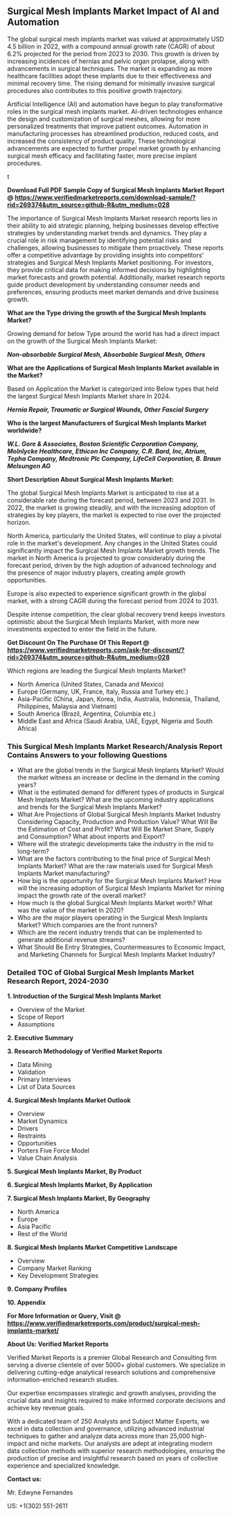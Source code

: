 <h2>Surgical Mesh Implants Market Impact of AI and Automation</h2><p>The global surgical mesh implants market was valued at approximately USD 4.5 billion in 2022, with a compound annual growth rate (CAGR) of about 6.2% projected for the period from 2023 to 2030. This growth is driven by increasing incidences of hernias and pelvic organ prolapse, along with advancements in surgical techniques. The market is expanding as more healthcare facilities adopt these implants due to their effectiveness and minimal recovery time. The rising demand for minimally invasive surgical procedures also contributes to this positive growth trajectory.</p><p>Artificial Intelligence (AI) and automation have begun to play transformative roles in the surgical mesh implants market. AI-driven technologies enhance the design and customization of surgical meshes, allowing for more personalized treatments that improve patient outcomes. Automation in manufacturing processes has streamlined production, reduced costs, and increased the consistency of product quality. These technological advancements are expected to further propel market growth by enhancing surgical mesh efficacy and facilitating faster, more precise implant procedures.</p>t</p><p id="" class=""><strong>Download Full PDF Sample Copy of Surgical Mesh Implants Market Report @ <a href="https://www.verifiedmarketreports.com/download-sample/?rid=269374&utm_source=github-R&utm_medium=028" target="_blank">https://www.verifiedmarketreports.com/download-sample/?rid=269374&utm_source=github-R&utm_medium=028</a></strong></p><p>The importance of&nbsp;Surgical Mesh Implants Market research reports lies in their ability to aid strategic planning, helping businesses develop effective strategies by understanding market trends and dynamics. They play a crucial role in risk management by identifying potential risks and challenges, allowing businesses to mitigate them proactively. These reports offer a competitive advantage by providing insights into competitors' strategies and Surgical Mesh Implants Market positioning. For investors, they provide critical data for making informed decisions by highlighting market forecasts and growth potential. Additionally, market research reports guide product development by understanding consumer needs and preferences, ensuring products meet market demands and drive business growth.</p><p><strong>What are the&nbsp;Type driving the growth of the Surgical Mesh Implants Market?</strong></p><p id="" class="">Growing demand for below Type around the world has had a direct impact on the growth of the Surgical Mesh Implants Market:</p><em><strong>Non-absorbable Surgical Mesh, Absorbable Surgical Mesh, Others</strong></em></p><strong>What are the&nbsp;Applications&nbsp;of Surgical Mesh Implants Market available in the Market?</strong></p><p id="" class="">Based on Application the Market is categorized into Below types that held the largest Surgical Mesh Implants Market share In 2024.</p><em><strong>Hernia Repair, Traumatic or Surgical Wounds, Other Fascial Surgery</strong></em></p><strong>Who is the largest Manufacturers of Surgical Mesh Implants Market worldwide?</strong></p><p><em><strong>W.L. Gore & Associates, Boston Scientific Corporation Company, Molnlycke Healthcare, Ethicon Inc Company, C.R. Bard, Inc, Atrium, Tepha Company, Medtronic Plc Company, LifeCell Corporation, B. Braun Melsungen AG</strong></em></p><p id="" class=""><strong>Short Description About Surgical Mesh Implants Market:</strong></p><p>The global Surgical Mesh Implants Market is anticipated to rise at a considerable rate during the forecast period, between 2023 and 2031. In 2022, the market is growing steadily, and with the increasing adoption of strategies by key players, the market is expected to rise over the projected horizon.</p><p>North America, particularly the United States, will continue to play a pivotal role in the market's development. Any changes in the United States could significantly impact the Surgical Mesh Implants Market growth trends. The market in North America is projected to grow considerably during the forecast period, driven by the high adoption of advanced technology and the presence of major industry players, creating ample growth opportunities.</p><p>Europe is also expected to experience significant growth in the global market, with a strong CAGR during the forecast period from 2024 to 2031.</p><p>Despite intense competition, the clear global recovery trend keeps investors optimistic about the Surgical Mesh Implants Market, with more new investments expected to enter the field in the future.</p><p id="" class=""><strong>Get Discount On The Purchase Of This Report @ <a href="https://www.verifiedmarketreports.com/ask-for-discount/?rid=269374&utm_source=github-R&utm_medium=028" target="_blank">https://www.verifiedmarketreports.com/ask-for-discount/?rid=269374&utm_source=github-R&utm_medium=028</a></strong></p>Which regions are leading the Surgical Mesh Implants Market?</p><ul><li>North America (United States, Canada and Mexico)</li><li>Europe (Germany, UK, France, Italy, Russia and Turkey etc.)</li><li>Asia-Pacific (China, Japan, Korea, India, Australia, Indonesia, Thailand, Philippines, Malaysia and Vietnam)</li><li>South America (Brazil, Argentina, Columbia etc.)</li><li>Middle East and Africa (Saudi Arabia, UAE, Egypt, Nigeria and South Africa)</li></ul><h3 id="" class="">This Surgical Mesh Implants Market Research/Analysis Report Contains Answers to your following Questions</h3><ul><li>What are the global trends in the Surgical Mesh Implants Market? Would the market witness an increase or decline in the demand in the coming years?</li><li>What is the estimated demand for different types of products in Surgical Mesh Implants Market? What are the upcoming industry applications and trends for the Surgical Mesh Implants Market?</li><li>What Are Projections of Global Surgical Mesh Implants Market Industry Considering Capacity, Production and Production Value? What Will Be the Estimation of Cost and Profit? What Will Be Market Share, Supply and Consumption? What about imports and Export?</li><li>Where will the strategic developments take the industry in the mid to long-term?</li><li>What are the factors contributing to the final price of Surgical Mesh Implants Market? What are the raw materials used for Surgical Mesh Implants Market manufacturing?</li><li>How big is the opportunity for the Surgical Mesh Implants Market? How will the increasing adoption of Surgical Mesh Implants Market for mining impact the growth rate of the overall market?</li><li>How much is the global Surgical Mesh Implants Market worth? What was the value of the market In 2020?</li><li>Who are the major players operating in the Surgical Mesh Implants Market? Which companies are the front runners?</li><li>Which are the recent industry trends that can be implemented to generate additional revenue streams?</li><li>What Should Be Entry Strategies, Countermeasures to Economic Impact, and Marketing Channels for Surgical Mesh Implants Market Industry?</li></ul><h3 id="" class="">Detailed TOC of Global Surgical Mesh Implants Market Research Report, 2024-2030</h3><p id="" class=""><strong>1. Introduction of the Surgical Mesh Implants Market</strong></p><ul><li>Overview of the Market</li><li>Scope of Report</li><li>Assumptions</li></ul><p id="" class=""><strong>2. Executive Summary</strong></p><p id="" class=""><strong>3. Research Methodology of Verified Market Reports</strong></p><ul><li>Data Mining</li><li>Validation</li><li>Primary Interviews</li><li>List of Data Sources</li></ul><p id="" class=""><strong>4. Surgical Mesh Implants Market Outlook</strong></p><ul><li>Overview</li><li>Market Dynamics</li><li>Drivers</li><li>Restraints</li><li>Opportunities</li><li>Porters Five Force Model</li><li>Value Chain Analysis</li></ul><p id="" class=""><strong>5. Surgical Mesh Implants Market, By Product</strong></p><p id="" class=""><strong>6. Surgical Mesh Implants Market, By Application</strong></p><p id="" class=""><strong>7. Surgical Mesh Implants Market, By Geography</strong></p><ul><li>North America</li><li>Europe</li><li>Asia Pacific</li><li>Rest of the World</li></ul><p id="" class=""><strong>8. Surgical Mesh Implants Market Competitive Landscape</strong></p><ul><li>Overview</li><li>Company Market Ranking</li><li>Key Development Strategies</li></ul><p id="" class=""><strong>9. Company Profiles</strong></p><p id="" class=""><strong>10. Appendix</strong></p><p id="" class=""><strong>For More Information or Query, Visit @ <a href="https://www.verifiedmarketreports.com/product/surgical-mesh-implants-market/" target="_blank">https://www.verifiedmarketreports.com/product/surgical-mesh-implants-market/</a></strong></p><p id="" class=""><strong>About Us: Verified Market Reports</strong></p><p id="" class="">Verified Market Reports is a premier Global Research and Consulting firm serving a diverse clientele of over 5000+ global customers. We specialize in delivering cutting-edge analytical research solutions and comprehensive information-enriched research studies.</p><p id="" class="">Our expertise encompasses strategic and growth analyses, providing the crucial data and insights required to make informed corporate decisions and achieve key revenue goals.</p><p id="" class="">With a dedicated team of 250 Analysts and Subject Matter Experts, we excel in data collection and governance, utilizing advanced industrial techniques to gather and analyze data across more than 25,000 high-impact and niche markets. Our analysts are adept at integrating modern data collection methods with superior research methodologies, ensuring the production of precise and insightful research based on years of collective experience and specialized knowledge.</p><p id="" class=""><strong>Contact us:</strong></p><p id="" class="">Mr. Edwyne Fernandes</p><p id="" class="">US: +1(302) 551-2611</p>